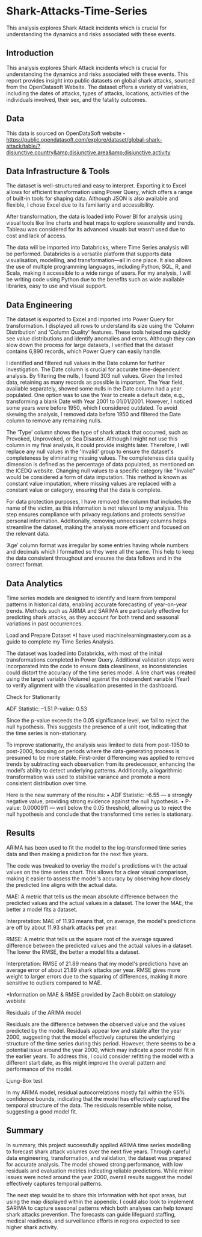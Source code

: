 # Shark-Attacks-Time-Series
This analysis explores Shark Attack incidents which is crucial for understanding the dynamics and risks associated with these events. 

## Introduction

This analysis explores Shark Attack incidents which is crucial for understanding the dynamics and risks associated with these events. This report provides insight into public datasets on global shark attacks, sourced from the OpenDatasoft Website. The dataset offers a variety of variables, including the dates of attacks, types of attacks, locations, activities of the individuals involved, their sex, and the fatality outcomes. 

## Data

This data is sourced on OpenDataSoft website - https://public.opendatasoft.com/explore/dataset/global-shark-attack/table/?disjunctive.country&amp;disjunctive.area&amp;disjunctive.activity

## Data Infrastructure & Tools 

The dataset is well-structured and easy to interpret. Exporting it to Excel allows for efficient transformation using Power Query, which offers a range of built-in tools for shaping data. Although JSON is also available and flexible, I chose Excel due to its familiarity and accessibility.

After transformation, the data is loaded into Power BI for analysis using visual tools like line charts and heat maps to explore seasonality and trends. Tableau was considered for its advanced visuals but wasn’t used due to cost and lack of access.

The data will be imported into Databricks, where Time Series analysis will be performed. Databricks is a versatile platform that supports data visualisation, modelling, and transformation—all in one place. It also allows the use of multiple programming languages, including Python, SQL, R, and Scala, making it accessible to a wide range of users. For my analysis, I will be writing code using Python due to the benefits such as wide available libraries, easy to use and visual support. 


## Data Engineering  

The dataset is exported to Excel and imported into Power Query for transformation. I displayed all rows to understand its size using the 'Column Distribution' and 'Column Quality' features. These tools helped me quickly see value distributions and identify anomalies and errors. Although they can slow down the process for large datasets, I verified that the dataset contains 6,890 records, which Power Query can easily handle.

I identified and filtered null values in the Date column for further investigation. The Date column is crucial for accurate time-dependent analysis. By filtering the nulls, I found 303 null values. Given the limited data, retaining as many records as possible is important. The Year field, available separately, showed some nulls in the Date column had a year populated. One option was to use the Year to create a default date, e.g., transforming a blank Date with Year 2001 to 01/01/2001. However, I noticed some years were before 1950, which I considered outdated. To avoid skewing the analysis, I removed data before 1950 and filtered the Date column to remove any remaining nulls.
 
The 'Type' column shows the type of shark attack that occurred, such as Provoked, Unprovoked, or Sea Disaster. Although I might not use this column in my final analysis, it could provide insights later. Therefore, I will replace any null values in the 'Invalid' group to ensure the dataset's completeness by eliminating missing values. The completeness data quality dimension is defined as the percentage of data populated, as mentioned on the ICEDQ website. Changing null values to a specific category like "Invalid" would be considered a form of data imputation. This method is known as constant value imputation, where missing values are replaced with a constant value or category, ensuring that the data is complete. 

 
For data protection purposes, I have removed the column that includes the name of the victim, as this information is not relevant to my analysis. This step ensures compliance with privacy regulations and protects sensitive personal information. Additionally, removing unnecessary columns helps streamline the dataset, making the analysis more efficient and focused on the relevant data.

‘Age’ column format was irregular by some entries having whole numbers and decimals which I formatted so they were all the same. This help to keep the data consistent throughout and ensures the data follows and in the correct format. 


## Data Analytics 

Time series models are designed to identify and learn from temporal patterns in historical data, enabling accurate forecasting of year-on-year trends. Methods such as ARIMA and SARIMA are particularly effective for predicting shark attacks, as they account for both trend and seasonal variations in past occurrences.

 
Load and Prepare Dataset 
*I have used machinelearningmastery.com as a guide to complete my Time Series Analysis. 

The dataset was loaded into Databricks, with most of the initial transformations completed in Power Query. Additional validation steps were incorporated into the code to ensure data cleanliness, as inconsistencies could distort the accuracy of the time series model. A line chart was created using the target variable (Volume) against the independent variable (Year) to verify alignment with the visualisation presented in the dashboard.

Check for Stationarity

ADF Statistic: –1.51
P-value: 0.53

Since the p-value exceeds the 0.05 significance level, we fail to reject the null hypothesis. This suggests the presence of a unit root, indicating that the time series is non-stationary.

To improve stationarity, the analysis was limited to data from post-1950 to post-2000, focusing on periods where the data-generating process is presumed to be more stable. First-order differencing was applied to remove trends by subtracting each observation from its predecessor, enhancing the model’s ability to detect underlying patterns. Additionally, a logarithmic transformation was used to stabilise variance and promote a more consistent distribution over time.

Here is the new summary of the results:
•	ADF Statistic: –6.55 — a strongly negative value, providing strong evidence against the null hypothesis.
•	P-value: 0.0000911 — well below the 0.05 threshold, allowing us to reject the null hypothesis and conclude that the transformed time series is stationary.

## Results 

ARIMA has been used to fit the model to the log-transformed time series data and then making a prediction for the next five years. 

The code was tweaked to overlay the model's predictions with the actual values on the time series chart. This allows for a clear visual comparison, making it easier to assess the model's accuracy by observing how closely the predicted line aligns with the actual data.

MAE: A metric that tells us the mean absolute difference between the predicted values and the actual values in a dataset. The lower the MAE, the better a model fits a dataset.
 
Interpretation: MAE of 11.93 means that, on average, the model's predictions are off by about 11.93 shark attacks per year.

RMSE: A metric that tells us the square root of the average squared difference between the predicted values and the actual values in a dataset. The lower the RMSE, the better a model fits a dataset.

Interpretation: RMSE of 21.89 means that my model's predictions have an average error of about 21.89 shark attacks per year. RMSE gives more weight to larger errors due to the squaring of differences, making it more sensitive to outliers compared to MAE.

*Information on MAE & RMSE provided by Zach Bobbitt on statology webiste

Residuals of the ARIMA model
 
Residuals are the difference between the observed value and the values predicted by the model. Residuals appear low and stable after the year 2000, suggesting that the model effectively captures the underlying structure of the time series during this period. However, there seems to be a potential issue around the year 2000, which may indicate a poor model fit in the earlier years. To address this, I could consider refitting the model with a different start date, as this might improve the overall pattern and performance of the model.

Ljung-Box test 

In my ARIMA model, residual autocorrelations mostly fall within the 95% confidence bounds, indicating that the model has effectively captured the temporal structure of the data. The residuals resemble white noise, suggesting a good model fit.


## Summary 
In summary, this project successfully applied ARIMA time series modelling to forecast shark attack volumes over the next five years. Through careful data engineering, transformation, and validation, the dataset was prepared for accurate analysis. The model showed strong performance, with low residuals and evaluation metrics indicating reliable predictions. While minor issues were noted around the year 2000, overall results suggest the model effectively captures temporal patterns.

The next step would be to share this information with hot spot areas, but using the map displayed within the appendix. I could also look to implement SARIMA to capture seasonal patterns which both analyses can help toward shark attacks prevention. The forecasts can guide lifeguard staffing, medical readiness, and surveillance efforts in regions expected to see higher shark activity. 






